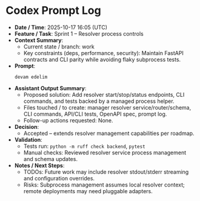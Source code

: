 # Codex Prompt Log

- **Date / Time**: 2025-10-17 16:05 (UTC)
- **Feature / Task**: Sprint 1 – Resolver process controls
- **Context Summary**:
  - Current state / branch: work
  - Key constraints (deps, performance, security): Maintain FastAPI contracts and CLI parity while avoiding flaky subprocess tests.
- **Prompt**:
  ```text
  devam edelim
  ```
- **Assistant Output Summary**:
  - Proposed solution: Add resolver start/stop/status endpoints, CLI commands, and tests backed by a managed process helper.
  - Files touched / to create: manager resolver service/router/schema, CLI commands, API/CLI tests, OpenAPI spec, prompt log.
  - Follow-up actions requested: None.
- **Decision**:
  - Accepted – extends resolver management capabilities per roadmap.
- **Validation**:
  - Tests run: `python -m ruff check backend`, `pytest`
  - Manual checks: Reviewed resolver service process management and schema updates.
- **Notes / Next Steps**:
  - TODOs: Future work may include resolver stdout/stderr streaming and configuration overrides.
  - Risks: Subprocess management assumes local resolver context; remote deployments may need pluggable adapters.
